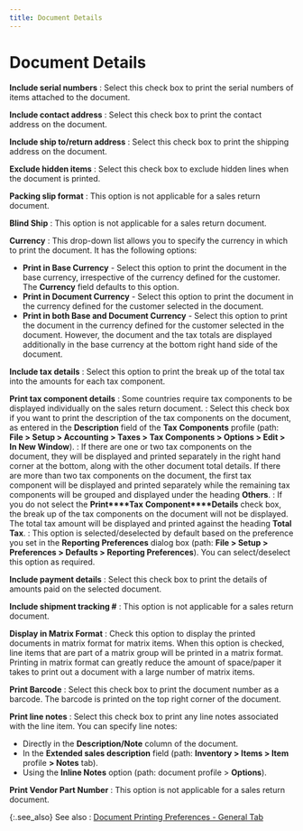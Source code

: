 ```yaml
---
title: Document Details
---
```


# Document Details


**Include serial numbers**
: Select this check box to print the serial numbers  of items attached to the document.


**Include contact address**
: Select this check box to print the contact address  on the document.


**Include ship to/return address**
: Select this check box to print the shipping address  on the document.


**Exclude hidden items**
: Select this check box to exclude hidden lines when  the document is printed.


**Packing slip format**
: This option is not applicable for a sales return  document.


**Blind Ship**
: This option is not applicable for a sales return  document.


**Currency**
: This drop-down list allows you to specify the currency  in which to print the document. It has the following options:

- **Print 
 in Base Currency** - Select this option to print the document in  the base currency, irrespective of the currency defined for the customer.  The **Currency** field defaults to  this option.
- **Print 
 in Document Currency** - Select this option to print the document  in the currency defined for the customer selected in the document.
- **Print 
 in both Base and Document Currency** - Select this option to print  the document in the currency defined for the customer selected in the  document. However, the document and the tax totals are displayed additionally  in the base currency at the bottom right hand side of the document.



**Include tax details**
: Select this option to print the break up of the  total tax into the amounts for each tax component.


**Print tax component details**
: Some countries require tax components to be displayed  individually on the sales return document.
: Select this check box if you want to print the description  of the tax components on the document, as entered in the **Description**  field of the **Tax** **Components**  profile (path: **File &gt; Setup &gt; Accounting 
 &gt; Taxes &gt; Tax Components &gt; Options &gt; Edit &gt; In New Window**).
: If there are one or two tax components on the document,  they will be displayed and printed separately in the right hand corner  at the bottom, along with the other document total details. If there are  more than two tax components on the document, the first tax component  will be displayed and printed separately while the remaining tax components  will be grouped and displayed under the heading **Others**.
: If you do not select the **Print****Tax** **Component****Details** check box, the break up  of the tax components on the document will not be displayed. The total  tax amount will be displayed and printed against the heading **Total 
 Tax**.
: This option is selected/deselected  by default based on the preference you set in the **Reporting 
 Preferences** dialog box (path: **File 
 &gt; Setup &gt; Preferences &gt; Defaults &gt; Reporting Preferences**).  You can select/deselect  this option as required.


**Include payment details**
: Select this check box to print the details of amounts  paid on the selected document.


**Include shipment tracking #**
: This option is not applicable for a sales return  document.


**Display in Matrix Format**
: Check this option to display the printed documents  in matrix format for matrix items. When this option is checked, line items  that are part of a matrix group will be printed in a matrix format. Printing  in matrix format can greatly reduce the amount of space/paper it takes  to print out a document with a large number of matrix items.


**Print Barcode**
: Select this check box to print the document number  as a barcode.  The barcode  is printed on the top right corner of the document.


**Print line notes**
: Select this check box to print any line notes associated  with the line item. You can specify line notes:

- Directly in  the **Description/Note** column of  the document.
- In the **Extended sales description** field (path:  **Inventory &gt; Items &gt; Item** profile **&gt; Notes** tab).
- Using the **Inline Notes** option (path: document  profile > **Options**).



**Print Vendor Part Number**
: This option is not applicable for a sales return  document.


{:.see_also}
See also
: [Document  Printing Preferences - General Tab]({{site.sp_baseurl}}/sales-ret-docs/sales-ret-doc/common-opts/print/general_tab_document_printing_preferences_dialog_box.html)
